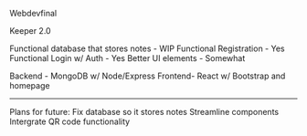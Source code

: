 Webdevfinal

Keeper 2.0 

Functional database that stores notes - WIP
Functional Registration - Yes
Functional Login w/ Auth - Yes
Better UI elements - Somewhat

Backend - MongoDB w/ Node/Express
Frontend- React w/ Bootstrap and homepage

-----
Plans for future: 
Fix database so it stores notes
Streamline components
Intergrate QR code functionality
